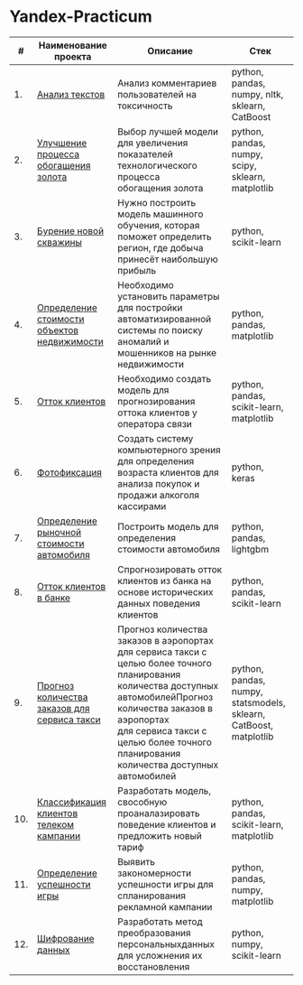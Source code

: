 # Yandex-Practicum

|#  | Наименование проекта | Описание | Стек|
|---|----------------------|----------|-----|
|1. |[Анализ текстов](https://github.com/mishanevsky/Yandex-Practicum/tree/main/Progect_01)|Анализ комментариев пользователей на токсичность| python, pandas, numpy, nltk, sklearn, CatBoost|
|2. |[Улучшение процесса обогащения золота](https://github.com/mishanevsky/Yandex-Practicum/tree/main/Progect_02)| Выбор лучшей модели для увеличения <br/>показателей технологического процесса <br/>обогащения золота  | python, pandas, numpy, scipy, sklearn, matplotlib  |
|3. |[Бурение новой скважины](https://github.com/mishanevsky/Yandex-Practicum/tree/main/Progect_03)|Нужно построить модель машинного обучения, которая поможет определить регион, где добыча принесёт наибольшую прибыль|python, scikit-learn|
|4. |[Определение стоимости объектов недвижимости](https://github.com/mishanevsky/Yandex-Practicum/tree/main/Progect_04)|Необходимо установить параметры для постройки автоматизированной системы по поиску аномалий и мошенников на рынке недвижимости|python, pandas, matplotlib|
|5. |[Отток клиентов](https://github.com/mishanevsky/Yandex-Practicum/tree/main/Progect_05)|Необходимо создать модель для прогнозирования оттока клиентов у оператора связи|python, pandas, scikit-learn, matplotlib|
|6. |[Фотофиксация](https://github.com/mishanevsky/Yandex-Practicum/tree/main/Progect_06)|Создать систему компьютерного зрения для определения возраста клиентов для анализа покупок и продажи алкоголя кассирами |python, keras|
|7. |[Определение рыночной стоимости автомобиля](https://github.com/mishanevsky/Yandex-Practicum/tree/main/Progect_07)|Построить модель для определения стоимости автомобиля|python, pandas, lightgbm|
|8. |[Отток клиентов в банке](https://github.com/mishanevsky/Yandex-Practicum/tree/main/Progect_08)|Спрогнозировать отток клиентов из банка на основе исторических данных поведения клиентов|python, pandas, scikit-learn|
|9. |[Прогноз количества заказов для сервиса такси](https://github.com/mishanevsky/Yandex-Practicum/tree/main/Progect_09)|Прогноз количества заказов в аэропортах <br/>для сервиса такси с целью более точного планирования количества доступных <br/>автомобилейПрогноз количества заказов в аэропортах <br/>для сервиса такси с целью более точного планирования количества доступных <br/>автомобилей|python, pandas, numpy, statsmodels, sklearn, CatBoost, matplotlib|
|10.|[Классификация клиентов телеком кампании](https://github.com/mishanevsky/Yandex-Practicum/tree/main/Progect_10)|Разработать модель, свособную проаналазировать поведение клиентов и предложить новый тариф|python, pandas, scikit-learn, matplotlib|
|11.|[Определение успешности игры](https://github.com/mishanevsky/Yandex-Practicum/tree/main/Progect_11)|Выявить закономерности успешности игры для спланирования рекламной кампании|python, pandas, numpy, matplotlib|
|12.|[Шифрование данных](https://github.com/mishanevsky/Yandex-Practicum/tree/main/Progect_12)|Разработать метод преобразования персональныхданных для усложнения их восстановления|python, numpy, scikit-learn|
